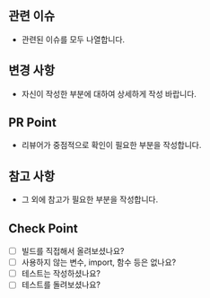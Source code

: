 ## 관련 이슈

- 관련된 이슈를 모두 나열합니다.

## 변경 사항

- 자신이 작성한 부분에 대하여 상세하게 작성 바랍니다.

## PR Point

- 리뷰어가 중점적으로 확인이 필요한 부분을 작성합니다.

## 참고 사항

- 그 외에 참고가 필요한 부분을 작성합니다.

## Check Point

- [ ] 빌드를 직접해서 올려보셨나요?
- [ ] 사용하지 않는 변수, import, 함수 등은 없나요?
- [ ] 테스트는 작성하셨나요?
- [ ] 테스트를 돌려보셨나요?
